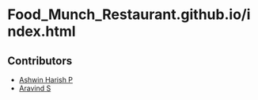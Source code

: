 # Food_Munch_Restaurant.github.io/index.html
## Contributors

- [Ashwin Harish P](https://github.com/AshwinHarishP)
- [Aravind S](https://github.com/aravindshivakumar)
